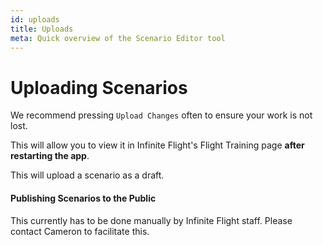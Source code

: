 ```yaml
---
id: uploads
title: Uploads
meta: Quick overview of the Scenario Editor tool
---
```


# Uploading Scenarios

We recommend pressing `Upload Changes` often to ensure your work is not lost.

This will allow you to view it in Infinite Flight's Flight Training page **after restarting the app**.

This will upload a scenario as a draft.

#### Publishing Scenarios to the Public

This currently has to be done manually by Infinite Flight staff. Please contact Cameron to facilitate this.
